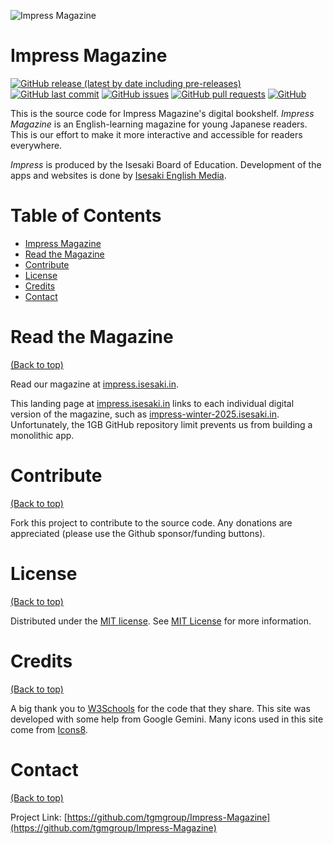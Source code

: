 ![Impress Magazine](https://github.com/tgmgroup/Impress-Magazine/blob/main/assets/magazine.png)

# Impress Magazine

[![GitHub release (latest by date including pre-releases)](https://img.shields.io/github/v/release/tgmgroup/Impress-Magazine?include_prereleases)](https://img.shields.io/github/v/release/tgmgroup/Impress-Magazine?include_prereleases)
[![GitHub last commit](https://img.shields.io/github/last-commit/tgmgroup/Impress-Magazine)](https://img.shields.io/github/last-commit/tgmgroup/Impress-Magazine)
[![GitHub issues](https://img.shields.io/github/issues-raw/tgmgroup/Impress-Magazine)](https://img.shields.io/github/issues-raw/tgmgroup/Impress-Magazine)
[![GitHub pull requests](https://img.shields.io/github/issues-pr/tgmgroup/Impress-Magazine)](https://img.shields.io/github/issues-pr/tgmgroup/Impress-Magazine)
[![GitHub](https://img.shields.io/github/license/tgmgroup/Impress-Magazine)](https://img.shields.io/github/license/tgmgroup/Impress-Magazine)

This is the source code for Impress Magazine's digital bookshelf. *Impress Magazine* is an English-learning magazine for young Japanese readers. This is our effort to make it more interactive and accessible for readers everywhere. 

*Impress* is produced by the Isesaki Board of Education. Development of the apps and websites is done by [Isesaki English Media](https://in.isesaki.in).

# Table of Contents
- [Impress Magazine](#impress-magazine)
- [Read the Magazine](#read-the-magazine)
- [Contribute](#contribute)
- [License](#license)
- [Credits](#credits)
- [Contact](#contact)

# Read the Magazine
[(Back to top)](#table-of-contents)

Read our magazine at [impress.isesaki.in](https://impress.isesaki.in).

This landing page at [impress.isesaki.in](https://impress.isesaki.in) links to each individual digital version of the magazine, such as [impress-winter-2025.isesaki.in](https://impress-winter-2025.isesaki.in). Unfortunately, the 1GB GitHub repository limit prevents us from building a monolithic app.

# Contribute
[(Back to top)](#table-of-contents)

Fork this project to contribute to the source code.
Any donations are appreciated (please use the Github sponsor/funding buttons).

# License
[(Back to top)](#table-of-contents)

Distributed under the [MIT license](./LICENSE). See [MIT License](https://opensource.org/licenses/MIT) for more information.

# Credits
[(Back to top)](#table-of-contents)

A big thank you to [W3Schools](https://www.w3schools.com) for the code that they share. This site was developed with some help from Google Gemini. Many icons used in this site come from <a target="_blank" href="https://icons8.com">Icons8</a>.

# Contact
[(Back to top)](#table-of-contents)

Project Link: [https://github.com/tgmgroup/Impress-Magazine](https://github.com/tgmgroup/Impress-Magazine)

